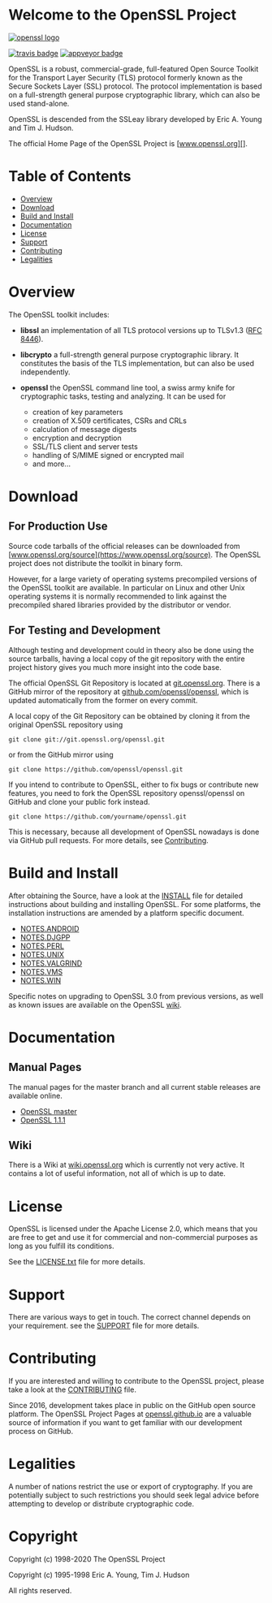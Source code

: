 Welcome to the OpenSSL Project
==============================

[![openssl logo][]][www.openssl.org]

[![travis badge][]][travis jobs]
[![appveyor badge][]][appveyor jobs]

OpenSSL is a robust, commercial-grade, full-featured Open Source Toolkit
for the Transport Layer Security (TLS) protocol formerly known as the
Secure Sockets Layer (SSL) protocol. The protocol implementation is based
on a full-strength general purpose cryptographic library, which can also
be used stand-alone.

OpenSSL is descended from the SSLeay library developed by Eric A. Young
and Tim J. Hudson.

The official Home Page of the OpenSSL Project is [www.openssl.org][].

Table of Contents
=================

 - [Overview](#overview)
 - [Download](#download)
 - [Build and Install](#build-and-install)
 - [Documentation](#documentation)
 - [License](#license)
 - [Support](#support)
 - [Contributing](#contributing)
 - [Legalities](#legalities)

Overview
========

The OpenSSL toolkit includes:

- **libssl**
  an implementation of all TLS protocol versions up to TLSv1.3 ([RFC 8446][]).

- **libcrypto**
  a full-strength general purpose cryptographic library. It constitutes the
  basis of the TLS implementation, but can also be used independently.

- **openssl**
  the OpenSSL command line tool, a swiss army knife for cryptographic tasks,
  testing and analyzing. It can be used for
  - creation of key parameters
  - creation of X.509 certificates, CSRs and CRLs
  - calculation of message digests
  - encryption and decryption
  - SSL/TLS client and server tests
  - handling of S/MIME signed or encrypted mail
  - and more...

Download
========

For Production Use
------------------

Source code tarballs of the official releases can be downloaded from
[www.openssl.org/source](https://www.openssl.org/source).
The OpenSSL project does not distribute the toolkit in binary form.

However, for a large variety of operating systems precompiled versions
of the OpenSSL toolkit are available. In particular on Linux and other
Unix operating systems it is normally recommended to link against the
precompiled shared libraries provided by the distributor or vendor.

For Testing and Development
---------------------------

Although testing and development could in theory also be done using
the source tarballs, having a local copy of the git repository with
the entire project history gives you much more insight into the
code base.

The official OpenSSL Git Repository is located at [git.openssl.org][].
There is a GitHub mirror of the repository at [github.com/openssl/openssl][],
which is updated automatically from the former on every commit.

A local copy of the Git Repository can be obtained by cloning it from
the original OpenSSL repository using

    git clone git://git.openssl.org/openssl.git

or from the GitHub mirror using

    git clone https://github.com/openssl/openssl.git

If you intend to contribute to OpenSSL, either to fix bugs or contribute
new features, you need to fork the OpenSSL repository openssl/openssl on
GitHub and clone your public fork instead.

    git clone https://github.com/yourname/openssl.git

This is necessary, because all development of OpenSSL nowadays is done via
GitHub pull requests. For more details, see [Contributing](#contributing).

Build and Install
=================

After obtaining the Source, have a look at the [INSTALL](INSTALL.md) file for
detailed instructions about building and installing OpenSSL. For some
platforms, the installation instructions are amended by a platform specific
document.

 * [NOTES.ANDROID](NOTES.ANDROID)
 * [NOTES.DJGPP](NOTES.DJGPP)
 * [NOTES.PERL](NOTES.PERL)
 * [NOTES.UNIX](NOTES.UNIX)
 * [NOTES.VALGRIND](NOTES.VALGRIND)
 * [NOTES.VMS](NOTES.VMS)
 * [NOTES.WIN](NOTES.WIN)

Specific notes on upgrading to OpenSSL 3.0 from previous versions, as well as
known issues are available on the OpenSSL
[wiki](https://wiki.openssl.org/index.php/OpenSSL_3.0).

Documentation
=============

Manual Pages
------------

The manual pages for the master branch and all current stable releases are
available online.

- [OpenSSL master](https://www.openssl.org/docs/manmaster)
- [OpenSSL 1.1.1](https://www.openssl.org/docs/man1.1.1)

Wiki
----

There is a Wiki at [wiki.openssl.org][] which is currently not very active.
It contains a lot of useful information, not all of which is up to date.

License
=======

OpenSSL is licensed under the Apache License 2.0, which means that
you are free to get and use it for commercial and non-commercial
purposes as long as you fulfill its conditions.

See the [LICENSE.txt](LICENSE.txt) file for more details.

Support
=======

There are various ways to get in touch. The correct channel depends on
your requirement. see the [SUPPORT](SUPPORT.md) file for more details.

Contributing
============

If you are interested and willing to contribute to the OpenSSL project,
please take a look at the [CONTRIBUTING](CONTRIBUTING.md) file.

Since 2016, development takes place in public on the GitHub open source
platform. The OpenSSL Project Pages at [openssl.github.io][] are a
valuable source of information if you want to get familiar with our
development process on GitHub.

Legalities
==========

A number of nations restrict the use or export of cryptography. If you are
potentially subject to such restrictions you should seek legal advice before
attempting to develop or distribute cryptographic code.

Copyright
=========

Copyright (c) 1998-2020 The OpenSSL Project

Copyright (c) 1995-1998 Eric A. Young, Tim J. Hudson

All rights reserved.

<!-- Links  -->

[www.openssl.org]:
    <https://www.openssl.org>
    "OpenSSL Homepage"

[git.openssl.org]:
    <https://git.openssl.org>
    "OpenSSL Git Repository"

[git.openssl.org]:
    <https://git.openssl.org>
    "OpenSSL Git Repository"

[github.com/openssl/openssl]:
    <https://github.com/openssl/openssl>
    "OpenSSL GitHub Mirror"

[openssl.github.io]:
    <https://mspncp.github.io>
    "OpenSSL Project Pages"

[wiki.openssl.org]:
    <https://wiki.openssl.org>
    "OpenSSL Wiki"

[RFC 8446]:
     <https://tools.ietf.org/html/rfc8446>

<!-- Logos and Badges -->
<!--
  Note: The security token for the appveyor badge (the random number in
  the URL below) was obtained for the mspncp/openssl project.
  It needs to be replaced by the correct token by some core member
  (@levitte, @mattcaswell?). It can be obtained for project members at
  https://ci.appveyor.com/project/openssl/openssl/settings/badges.
-->

[openssl logo]:
    doc/images/openssl.svg
    "OpenSSL Logo"

[travis badge]:
    <https://travis-ci.org/openssl/openssl.svg?branch=master>
    "Travis Build Status"

[travis jobs]:
    <https://travis-ci.org/openssl/openssl>
    "Travis Jobs"

[appveyor badge]:
    <https://ci.appveyor.com/api/projects/status/ikn2l4u1xsume63u/branch/master?svg=true>
    "AppVeyor Build Status"

[appveyor jobs]:
    <https://ci.appveyor.com/project/openssl/openssl/branch/master>
    "AppVeyor Jobs"
